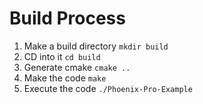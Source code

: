 # Build Process

 1. Make a build directory `mkdir build`
 2. CD into it `cd build`
 3. Generate cmake `cmake ..`
 4. Make the code `make`
 5. Execute the code `./Phoenix-Pro-Example`
